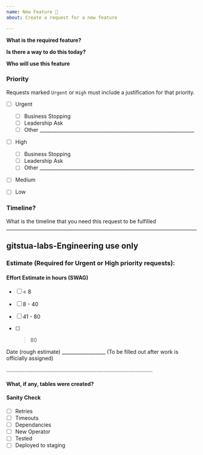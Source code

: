 ```yaml
---
name: New Feature 🚀
about: Create a request for a new feature

---
```


**What is the required feature?**

**Is there a way to do this today?**

**Who will use this feature**

### Priority
Requests marked `Urgent` or `High` must include a justification for that priority. 
- [ ] Urgent 
  - [ ] Business Stopping 
  - [ ] Leadership Ask
  - [ ] Other ________________________________________________________________

- [ ] High
  - [ ] Business Stopping 
  - [ ] Leadership Ask
  - [ ] Other ________________________________________________________________

- [ ] Medium

- [ ] Low

### Timeline?
What is the timeline that you need this request to be fulfilled

***********************************************************************
## gitstua-labs-Engineering use only

### Estimate (Required for Urgent or High priority requests):
#### Effort Estimate in hours (SWAG)

- [ ] < 8     

- [ ] 8 - 40        

- [ ] 41 - 80  

- [ ] > 80     

Date (rough estimate) __________________ (To be filled out after work is officially assigned)

................................................................................................
#### What, if any, tables were created?

#### Sanity Check
- [ ] Retries
- [ ] Timeouts
- [ ] Dependancies
- [ ] New Operator
- [ ] Tested
- [ ] Deployed to staging
